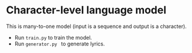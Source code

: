 # Character-level language model

This is many-to-one model (input is a sequence and output is a character).

* Run ```train.py``` to train the model.
* Run ```generator.py ``` to generate lyrics.
